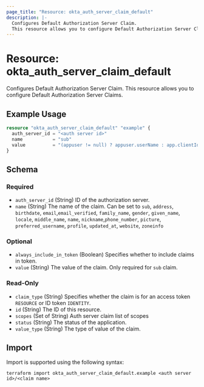 ```yaml
---
page_title: "Resource: okta_auth_server_claim_default"
description: |-
  Configures Default Authorization Server Claim.
  This resource allows you to configure Default Authorization Server Claims.
---
```


# Resource: okta_auth_server_claim_default

Configures Default Authorization Server Claim.
This resource allows you to configure Default Authorization Server Claims.

## Example Usage

```terraform
resource "okta_auth_server_claim_default" "example" {
  auth_server_id = "<auth server id>"
  name           = "sub"
  value          = "(appuser != null) ? appuser.userName : app.clientId"
}
```

<!-- schema generated by tfplugindocs -->
## Schema

### Required

- `auth_server_id` (String) ID of the authorization server.
- `name` (String) The name of the claim. Can be set to `sub`, `address`, `birthdate`, `email`,`email_verified`, `family_name`, `gender`, `given_name`, `locale`, `middle_name`, `name`, `nickname`,`phone_number`, `picture`, `preferred_username`, `profile`, `updated_at`, `website`, `zoneinfo`

### Optional

- `always_include_in_token` (Boolean) Specifies whether to include claims in token.
- `value` (String) The value of the claim. Only required for `sub` claim.

### Read-Only

- `claim_type` (String) Specifies whether the claim is for an access token `RESOURCE` or ID token `IDENTITY`.
- `id` (String) The ID of this resource.
- `scopes` (Set of String) Auth server claim list of scopes
- `status` (String) The status of the application.
- `value_type` (String) The type of value of the claim.

## Import

Import is supported using the following syntax:

```shell
terraform import okta_auth_server_claim_default.example <auth server id>/<claim name>
```
